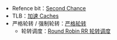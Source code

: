 - Refence bit：[Second Chance](3.MemoryManage.md#Second%20Chance)
- TLB：[加速 Caches](3.MemoryManage.md#加速%20Caches)
- 严格轮转 / 强制轮转：[严格轮转](4.Sync&Deadlock.md#严格轮转)
	- 轮转调度：[Round Robin RR 轮转调度](2.Process&Thread.md#Round%20Robin%20RR%20轮转调度)